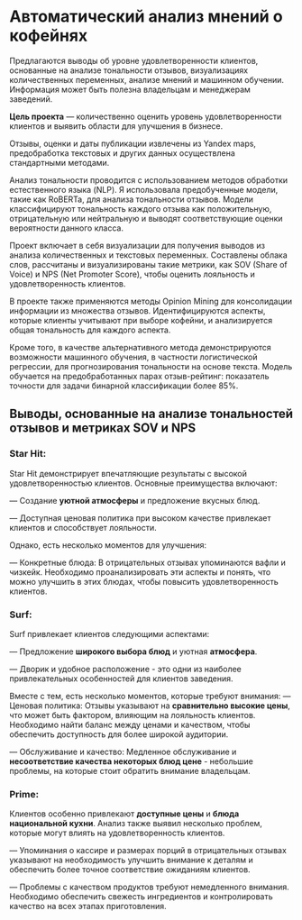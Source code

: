 # Автоматический анализ мнений о кофейнях

Предлагаются выводы об уровне удовлетворенности клиентов, основанные на анализе тональности отзывов, визуализациях количественных переменных, анализе мнений и машинном обучении. Информация может быть полезна владельцам и менеджерам заведений.

**Цель проекта** — количественно оценить уровень удовлетворенности клиентов и выявить области для улучшения в бизнесе.

Отзывы, оценки и даты публикации извлечены из Yandex maps, предобработка текстовых и других данных осуществлена стандартными методами.

Анализ тональности проводится с использованием методов обработки естественного языка (NLP). Я использовала предобученные модели, такие как RoBERTa, для анализа тональности отзывов. Модели классифицируют тональность каждого отзыва как положительную, отрицательную или нейтральную и выводят соответствующие оценки вероятности данного класса.

Проект включает в себя визуализации для получения выводов из анализа количественных и текстовых переменных. Составлены облака слов, рассчитаны и визуализированы такие метрики, как SOV (Share of Voice) и NPS (Net Promoter Score), чтобы оценить лояльность и удовлетворенность клиентов.

В проекте также применяются методы Opinion Mining для консолидации информации из множества отзывов. Идентифицируются аспекты, которые клиенты учитывают при выборе кофейни, и анализируется общая тональность для каждого аспекта.

Кроме того, в качестве альтернативного метода демонстрируются возможности машинного обучения, в частности логистической регрессии, для прогнозирования тональности на основе текста. 
Модель обучается на предобработанных парах отзыв-рейтинг: показатель точности для задачи бинарной классификации более 85%.

## Выводы, основанные на анализе тональностей отзывов и метриках SOV и NPS

### **Star Hit**:
Star Hit демонстрирует впечатляющие результаты с высокой удовлетворенностью клиентов. Основные преимущества включают:

— Создание **уютной атмосферы** и предложение вкусных блюд.

— Доступная ценовая политика при высоком качестве привлекает клиентов и способствует лояльности.

Однако, есть несколько моментов для улучшения:

— Конкретные блюда: В отрицательных отзывах упоминаются вафли и чизкейк. Необходимо проанализировать эти аспекты и понять, что можно улучшить в этих блюдах, чтобы повысить удовлетворенность клиентов.

### **Surf**:
Surf привлекает клиентов следующими аспектами:

— Предложение **широкого выбора блюд** и уютная **атмосфера**.

— Дворик и удобное расположение - это одни из наиболее привлекательных особенностей для клиентов заведения.

Вместе с тем, есть несколько моментов, которые требуют внимания:
— Ценовая политика: Отзывы указывают на **сравнительно высокие цены**, что может быть фактором, влияющим на лояльность клиентов. Необходимо найти баланс между ценами и качеством, чтобы обеспечить доступность для более широкой аудитории.

— Обслуживание и качество: Медленное обслуживание и **несоответствие качества некоторых блюд цене** - небольшие проблемы, на которые стоит обратить внимание владельцам.

### **Prime**:
Клиентов особенно привлекают **доступные цены** и **блюда национальной кухни**. Анализ также выявил несколько проблем, которые могут влиять на удовлетворенность клиентов.

— Упоминания о кассире и размерах порций в отрицательных отзывах указывают на необходимость улучшить внимание к деталям и обеспечить более точное соответствие ожиданиям клиентов.

— Проблемы с качеством продуктов требуют немедленного внимания. Необходимо обеспечить свежесть ингредиентов и контролировать качество на всех этапах приготовления.

